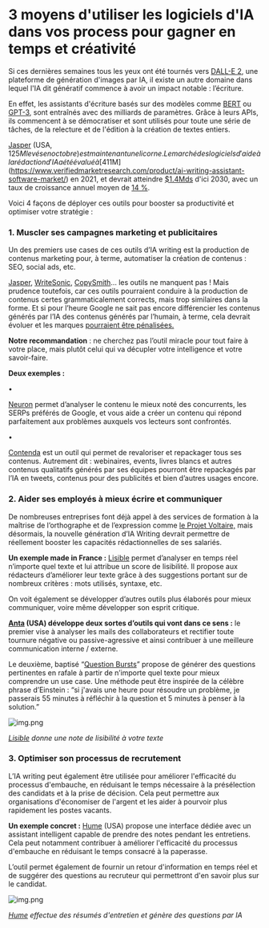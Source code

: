 # 3 moyens d'utiliser les logiciels d'IA dans vos process pour gagner en temps et créativité

Si ces dernières semaines tous les yeux ont été tournés vers [DALL-E 2](https://openai.com/dall-e-2/), une plateforme de génération d'images par IA, il existe un autre domaine dans lequel l'IA dit génératif commence à avoir un impact notable : l’écriture.

En effet, les assistants d'écriture basés sur des modèles comme [BERT](<https://en.wikipedia.org/wiki/BERT_(language_model)>) ou [GPT-3](https://en.wikipedia.org/wiki/GPT-3), sont entraînés avec des milliards de paramètres. Grâce à leurs APIs, ils commencent à se démocratiser et sont utilisés pour toute une série de tâches, de la relecture et de l'édition à la création de textes entiers.

[Jasper](https://www.jasper.ai/) (USA, $125M levés en octobre) est maintenant une licorne. Le marché des logiciels d'aide à la rédaction d'IA a été évalué à [$411M](https://www.verifiedmarketresearch.com/product/ai-writing-assistant-software-market/) en 2021, et devrait atteindre [$1.4Mds](https://www.verifiedmarketresearch.com/product/ai-writing-assistant-software-market/) d'ici 2030, avec un taux de croissance annuel moyen de [14 %](https://www.verifiedmarketresearch.com/product/ai-writing-assistant-software-market/).

Voici 4 façons de déployer ces outils pour booster sa productivité et optimiser votre stratégie :

### **1. Muscler ses campagnes marketing et publicitaires**

Un des premiers use cases de ces outils d’IA writing est la production de contenus marketing pour, à terme, automatiser la création de contenus : SEO, social ads, etc.

[Jasper](https://www.jasper.ai/), [WriteSonic](https://writesonic.com/), [CopySmith](https://copysmith.ai/)… les outils ne manquent pas ! Mais prudence toutefois, car ces outils pourraient conduire à la production de contenus certes grammaticalement corrects, mais trop similaires dans la forme. Et si pour l’heure Google ne sait pas encore différencier les contenus générés par l’IA des contenus générés par l’humain, à terme, cela devrait évoluer et les marques [pourraient être pénalisées.](https://www.searchenginejournal.com/google-says-ai-generated-content-is-against-guidelines/444916/)

**Notre recommandation** : ne cherchez pas l’outil miracle pour tout faire à votre place, mais plutôt celui qui va décupler votre intelligence et votre savoir-faire.

**Deux exemples :**

•

[Neuron](https://neuronwriter.com/) permet d’analyser le contenu le mieux noté des concurrents, les SERPs préférés de Google, et vous aide a créer un contenu qui répond parfaitement aux problèmes auxquels vos lecteurs sont confrontés.

•

[Contenda](https://contenda.co/) est un outil qui permet de revaloriser et repackager tous ses contenus. Autrement dit : webinaires, events, livres blancs et autres contenus qualitatifs générés par ses équipes pourront être repackagés par l’IA en tweets, contenus pour des publicités et bien d’autres usages encore.

### **2. Aider ses employés à mieux écrire et communiquer**

De nombreuses entreprises font déjà appel à des services de formation à la maîtrise de l’orthographe et de l’expression comme [le Projet Voltaire,](https://www.projet-voltaire.fr/) mais désormais, la nouvelle génération d’IA Writing devrait permettre de réellement booster les capacités rédactionnelles de ses salariés.

**Un exemple made in France :** [Lisible](https://lisible.com/) permet d’analyser en temps réel n’importe quel texte et lui attribue un score de lisibilité. Il propose aux rédacteurs d’améliorer leur texte grâce à des suggestions portant sur de nombreux critères : mots utilisés, syntaxe, etc.

On voit également se développer d’autres outils plus élaborés pour mieux communiquer, voire même développer son esprit critique.

**[Anta](https://www.anta.ai/writing-tools) (USA) développe deux sortes d’outils qui vont dans ce sens :** le premier vise à analyser les mails des collaborateurs et rectifier toute tournure négative ou passive-agressive et ainsi contribuer à une meilleure communication interne / externe.

Le deuxième, baptisé “[Question Bursts](https://www.anta.ai/writing-tools)” propose de générer des questions pertinentes en rafale à partir de n’importe quel texte pour mieux comprendre un use case. Une méthode peut être inspirée de la célèbre phrase d’Einstein : “si j'avais une heure pour résoudre un problème, je passerais 55 minutes à réfléchir à la question et 5 minutes à penser à la solution.”

![img.png](https://mcusercontent.com/bf57291e7873c25f0d0dd44df/images/563b0b63-0ebd-0b73-42b8-de8345c32fbb.png)

_[Lisible](https://lisible.com/) donne une note de lisibilité à votre texte_

### **3.** Optimiser son processus de recrutement

L’IA writing peut également être utilisée pour améliorer l'efficacité du processus d'embauche, en réduisant le temps nécessaire à la présélection des candidats et à la prise de décision. Cela peut permettre aux organisations d'économiser de l'argent et les aider à pourvoir plus rapidement les postes vacants.

**Un exemple concret :** [Hume](https://www.gethume.com/) (USA) propose une interface dédiée avec un assistant intelligent capable de prendre des notes pendant les entretiens. Cela peut notamment contribuer à améliorer l'efficacité du processus d'embauche en réduisant le temps consacré à la paperasse.

L’outil permet également de fournir un retour d'information en temps réel et de suggérer des questions au recruteur qui permettront d'en savoir plus sur le candidat.

![img.png](https://mcusercontent.com/bf57291e7873c25f0d0dd44df/images/49b9ba95-0d55-306d-f474-c6dbffb028c9.png)

_[Hume](https://www.gethume.com/) effectue des résumés d'entretien et génère des questions par IA_
